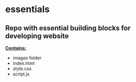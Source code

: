 # essentials
<h2>Repo with essential building blocks for developing website</h2>
<p><strong><ins>Contains:</ins></strong></p>
 <ul>
  <li>images folder</li>
   <li>index.html</li>
  <li>style.css</li>
  <li>script.js</li>
 </ul>
